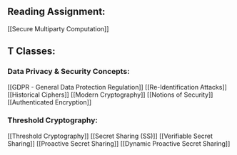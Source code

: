 ## Reading Assignment:
[[Secure Multiparty Computation]]

## T Classes:
### Data Privacy & Security Concepts: 
[[GDPR - General Data Protection Regulation]] 
[[Re-Identification Attacks]]
[[Historical Ciphers]]
[[Modern Cryptography]]
[[Notions of Security]]
[[Authenticated Encryption]]
### Threshold Cryptography:
[[Threshold Cryptography]]
[[Secret Sharing (SS)]]
[[Verifiable Secret Sharing]]
[[Proactive Secret Sharing]]
[[Dynamic Proactive Secret Sharing]]
